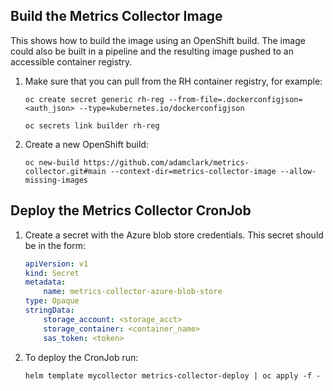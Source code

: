 ## Build the Metrics Collector Image

This shows how to build the image using an OpenShift build. The image could also be built in a pipeline and the resulting image pushed to an accessible container registry.

1. Make sure that you can pull from the RH container registry, for example:
    ```
    oc create secret generic rh-reg --from-file=.dockerconfigjson=<auth_json> --type=kubernetes.io/dockerconfigjson

    oc secrets link builder rh-reg
    ```

1. Create a new OpenShift build:
    ```
    oc new-build https://github.com/adamclark/metrics-collector.git#main --context-dir=metrics-collector-image --allow-missing-images
    ```

## Deploy the Metrics Collector CronJob

1. Create a secret with the Azure blob store credentials. This secret should be in the form:

    ```yaml
    apiVersion: v1
    kind: Secret
    metadata:
        name: metrics-collector-azure-blob-store
    type: Opaque
    stringData:
        storage_account: <storage_acct>
        storage_container: <container_name>
        sas_token: <token>
    ```

1. To deploy the CronJob run:
    ```
    helm template mycollector metrics-collector-deploy | oc apply -f -
    ```